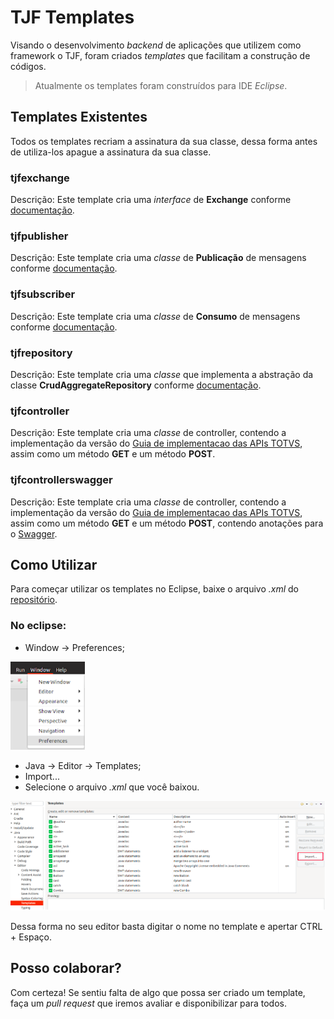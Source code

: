 # TJF Templates

Visando o desenvolvimento *backend* de aplicações que utilizem como framework o TJF, foram criados *templates* que facilitam a construção de códigos.

> Atualmente os templates foram construídos para IDE *Eclipse*.

## Templates Existentes

Todos os templates recriam a assinatura da sua classe, dessa forma antes de utiliza-los apague a assinatura da sua classe.  

### tjfexchange

Descrição: Este template cria uma *interface* de **Exchange** conforme [documentação](https://tjf.totvs.com.br/wiki/tjf-messaging-stream). 

### tjfpublisher

Descrição: Este template cria uma *classe* de **Publicação** de mensagens conforme [documentação](https://tjf.totvs.com.br/wiki/tjf-messaging-stream).

### tjfsubscriber

Descrição: Este template cria uma *classe* de **Consumo** de mensagens conforme [documentação](https://tjf.totvs.com.br/wiki/tjf-messaging-stream).

### tjfrepository

Descrição: Este template cria uma *classe* que implementa a abstração da classe **CrudAggregateRepository** conforme [documentação](https://tjf.totvs.com.br/wiki/tjf-repository-aggregate).

### tjfcontroller

Descrição: Este template cria uma *classe* de controller, contendo a implementação da versão do [Guia de implementacao das APIs TOTVS](http://tdn.totvs.com/pages/viewpage.action?pageId=484701395), assim como um método **GET** e um método **POST**.

### tjfcontrollerswagger

Descrição: Este template cria uma *classe* de controller, contendo a implementação da versão do [Guia de implementacao das APIs TOTVS](http://tdn.totvs.com/pages/viewpage.action?pageId=484701395), assim como um método **GET** e um método **POST**, contendo anotações para o [Swagger](https://swagger.io/docs/).

## Como Utilizar  

Para começar utilizar os templates no Eclipse, baixe o arquivo *.xml* do [repositório](https://github.com/totvs/tjf-templates).

### No eclipse:

- Window -> Preferences;

![Preferences](resources/preferences.png)

- Java -> Editor -> Templates;
- Import...
- Selecione o arquivo *.xml* que você baixou.

![Eclipse](resources/eclipse.png)

Dessa forma no seu editor basta digitar o nome no template e apertar CTRL + Espaço.

## Posso colaborar?
Com certeza! Se sentiu falta de algo que possa ser criado um template, faça um *pull request* que iremos avaliar e disponibilizar para todos. 